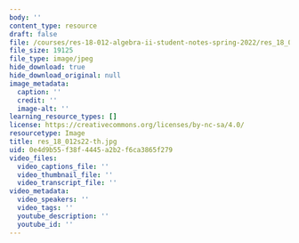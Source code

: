 ```yaml
---
body: ''
content_type: resource
draft: false
file: /courses/res-18-012-algebra-ii-student-notes-spring-2022/res_18_012s22-th.jpg
file_size: 19125
file_type: image/jpeg
hide_download: true
hide_download_original: null
image_metadata:
  caption: ''
  credit: ''
  image-alt: ''
learning_resource_types: []
license: https://creativecommons.org/licenses/by-nc-sa/4.0/
resourcetype: Image
title: res_18_012s22-th.jpg
uid: 0e4d9b55-f38f-4445-a2b2-f6ca3865f279
video_files:
  video_captions_file: ''
  video_thumbnail_file: ''
  video_transcript_file: ''
video_metadata:
  video_speakers: ''
  video_tags: ''
  youtube_description: ''
  youtube_id: ''
---
```

